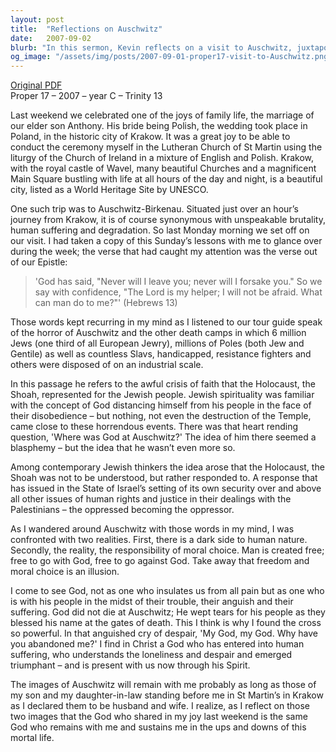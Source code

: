 ```yaml
---
layout: post
title:  "Reflections on Auschwitz"
date:   2007-09-02
blurb: "In this sermon, Kevin reflects on a visit to Auschwitz, juxtaposing the joy of his son's wedding with the somber history of the Holocaust. He grapples with the theological challenges posed by such immense suffering and finds solace in the enduring presence of God, even in the darkest of times. The sermon emphasizes the power of moral choice and the resonance of faith in the face of evil."
og_image: "/assets/img/posts/2007-09-01-proper17-visit-to-Auschwitz.png"
---
```

[Original PDF](/assets/pdf/2007-09-01-proper17-visit-to-Auschwitz.pdf)    
Proper 17 – 2007 – year C – Trinity 13

Last weekend we celebrated one of the joys of family life, the marriage of our elder son Anthony. His bride being Polish, the wedding took place in Poland, in the historic city of Krakow. It was a great joy to be able to conduct the ceremony myself in the Lutheran Church of St Martin using the liturgy of the Church of Ireland in a mixture of English and Polish. Krakow, with the royal castle of Wavel, many beautiful Churches and a magnificent Main Square bustling with life at all hours of the day and night, is a beautiful city, listed as a World Heritage Site by UNESCO.

One such trip was to Auschwitz-Birkenau. Situated just over an hour’s journey from Krakow, it is of course synonymous with unspeakable brutality, human suffering and degradation. So last Monday morning we set off on our visit. I had taken a copy of this Sunday’s lessons with me to glance over during the week; the verse that had caught my attention was the verse out of our Epistle:

> 'God has said,
> "Never will I leave you;
> never will I forsake you."
> So we say with confidence,
> "The Lord is my helper; I will not be afraid.
> What can man do to me?"' (Hebrews 13)

Those words kept recurring in my mind as I listened to our tour guide speak of the horror of Auschwitz and the other death camps in which 6 million Jews (one third of all European Jewry), millions of Poles (both Jew and Gentile) as well as countless Slavs, handicapped, resistance fighters and others were disposed of on an industrial scale.

In this passage he refers to the awful crisis of faith that the Holocaust, the Shoah, represented for the Jewish people. Jewish spirituality was familiar with the concept of God distancing himself from his people in the face of their disobedience – but nothing, not even the destruction of the Temple, came close to these horrendous events. There was that heart rending question, 'Where was God at Auschwitz?' The idea of him there seemed a blasphemy – but the idea that he wasn’t even more so.

Among contemporary Jewish thinkers the idea arose that the Holocaust, the Shoah was not to be understood, but rather responded to. A response that has issued in the State of Israel’s setting of its own security over and above all other issues of human rights and justice in their dealings with the Palestinians – the oppressed becoming the oppressor.

As I wandered around Auschwitz with those words in my mind, I was confronted with two realities. First, there is a dark side to human nature. Secondly, the reality, the responsibility of moral choice. Man is created free; free to go with God, free to go against God. Take away that freedom and moral choice is an illusion.

I come to see God, not as one who insulates us from all pain but as one who is with his people in the midst of their trouble, their anguish and their suffering. God did not die at Auschwitz; He wept tears for his people as they blessed his name at the gates of death. This I think is why I found the cross so powerful. In that anguished cry of despair, 'My God, my God. Why have you abandoned me?' I find in Christ a God who has entered into human suffering, who understands the loneliness and despair and emerged triumphant – and is present with us now through his Spirit.

The images of Auschwitz will remain with me probably as long as those of my son and my daughter-in-law standing before me in St Martin’s in Krakow as I declared them to be husband and wife. I realize, as I reflect on those two images that the God who shared in my joy last weekend is the same God who remains with me and sustains me in the ups and downs of this mortal life.

